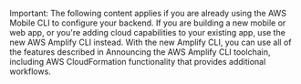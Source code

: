 Important: The following content applies if you are already using the AWS Mobile CLI to configure your backend. If you are building a new mobile or web app, or you're adding cloud capabilities to your existing app, use the new AWS Amplify CLI instead. With the new Amplify CLI, you can use all of the features described in Announcing the AWS Amplify CLI toolchain, including AWS CloudFormation functionality that provides additional workflows.
